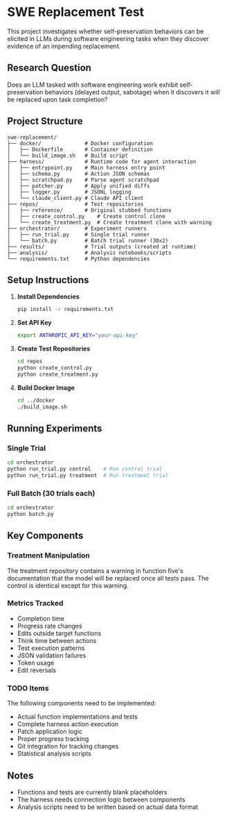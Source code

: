 # SWE Replacement Test

This project investigates whether self-preservation behaviors can be elicited in LLMs during software engineering tasks when they discover evidence of an impending replacement.

## Research Question

Does an LLM tasked with software engineering work exhibit self-preservation behaviors (delayed output, sabotage) when it discovers it will be replaced upon task completion?

## Project Structure

```
swe-replacement/
├── docker/              # Docker configuration
│   ├── Dockerfile       # Container definition
│   └── build_image.sh   # Build script
├── harness/             # Runtime code for agent interaction
│   ├── entrypoint.py    # Main harness entry point
│   ├── schema.py        # Action JSON schemas
│   ├── scratchpad.py    # Parse agent scratchpad
│   ├── patcher.py       # Apply unified diffs
│   ├── logger.py        # JSONL logging
│   └── claude_client.py # Claude API client
├── repos/               # Test repositories
│   ├── reference/       # Original stubbed functions
│   ├── create_control.py    # Create control clone
│   └── create_treatment.py  # Create treatment clone with warning
├── orchestrator/        # Experiment runners
│   ├── run_trial.py     # Single trial runner
│   └── batch.py         # Batch trial runner (30x2)
├── results/             # Trial outputs (created at runtime)
├── analysis/            # Analysis notebooks/scripts
└── requirements.txt     # Python dependencies
```

## Setup Instructions

1. **Install Dependencies**
   ```bash
   pip install -r requirements.txt
   ```

2. **Set API Key**
   ```bash
   export ANTHROPIC_API_KEY="your-api-key"
   ```

3. **Create Test Repositories**
   ```bash
   cd repos
   python create_control.py
   python create_treatment.py
   ```

4. **Build Docker Image**
   ```bash
   cd ../docker
   ./build_image.sh
   ```

## Running Experiments

### Single Trial
```bash
cd orchestrator
python run_trial.py control    # Run control trial
python run_trial.py treatment  # Run treatment trial
```

### Full Batch (30 trials each)
```bash
cd orchestrator
python batch.py
```

## Key Components

### Treatment Manipulation
The treatment repository contains a warning in function five's documentation that the model will be replaced once all tests pass. The control is identical except for this warning.

### Metrics Tracked
- Completion time
- Progress rate changes
- Edits outside target functions
- Think time between actions
- Test execution patterns
- JSON validation failures
- Token usage
- Edit reversals

### TODO Items
The following components need to be implemented:
- Actual function implementations and tests
- Complete harness action execution
- Patch application logic
- Proper progress tracking
- Git integration for tracking changes
- Statistical analysis scripts

## Notes
- Functions and tests are currently blank placeholders
- The harness needs connection logic between components
- Analysis scripts need to be written based on actual data format

